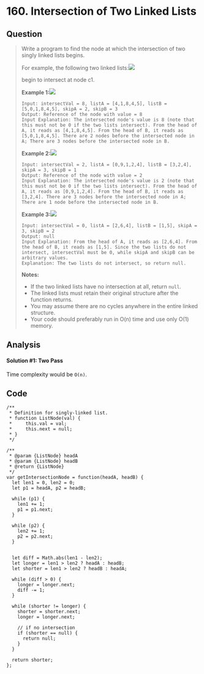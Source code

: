 # 160. Intersection of Two Linked Lists

## Question

> Write a program to find the node at which the intersection of two singly linked lists begins.
>
> For example, the following two linked lists:[![](https://assets.leetcode.com/uploads/2018/12/13/160_statement.png)](https://assets.leetcode.com/uploads/2018/12/13/160_statement.png)
>
> begin to intersect at node c1.
>
> **Example 1:**[![](https://assets.leetcode.com/uploads/2018/12/13/160_example_1.png)](https://assets.leetcode.com/uploads/2018/12/13/160_example_1.png)
>
> ```text
> Input: intersectVal = 8, listA = [4,1,8,4,5], listB = [5,0,1,8,4,5], skipA = 2, skipB = 3
> Output: Reference of the node with value = 8
> Input Explanation: The intersected node's value is 8 (note that this must not be 0 if the two lists intersect). From the head of A, it reads as [4,1,8,4,5]. From the head of B, it reads as [5,0,1,8,4,5]. There are 2 nodes before the intersected node in A; There are 3 nodes before the intersected node in B.
> ```
>
> **Example 2:**[![](https://assets.leetcode.com/uploads/2018/12/13/160_example_2.png)](https://assets.leetcode.com/uploads/2018/12/13/160_example_2.png)
>
> ```text
> Input: intersectVal = 2, listA = [0,9,1,2,4], listB = [3,2,4], skipA = 3, skipB = 1
> Output: Reference of the node with value = 2
> Input Explanation: The intersected node's value is 2 (note that this must not be 0 if the two lists intersect). From the head of A, it reads as [0,9,1,2,4]. From the head of B, it reads as [3,2,4]. There are 3 nodes before the intersected node in A; There are 1 node before the intersected node in B.
> ```
>
> **Example 3:**[![](https://assets.leetcode.com/uploads/2018/12/13/160_example_3.png)](https://assets.leetcode.com/uploads/2018/12/13/160_example_3.png)
>
> ```text
> Input: intersectVal = 0, listA = [2,6,4], listB = [1,5], skipA = 3, skipB = 2
> Output: null
> Input Explanation: From the head of A, it reads as [2,6,4]. From the head of B, it reads as [1,5]. Since the two lists do not intersect, intersectVal must be 0, while skipA and skipB can be arbitrary values.
> Explanation: The two lists do not intersect, so return null.
> ```
>
> **Notes:**
>
> * If the two linked lists have no intersection at all, return `null`.
> * The linked lists must retain their original structure after the function returns.
> * You may assume there are no cycles anywhere in the entire linked structure.
> * Your code should preferably run in O\(n\) time and use only O\(1\) memory.

## Analysis

#### Solution \#1: Two Pass

Time complexity would be `O(n)`.

## Code

```text
/**
 * Definition for singly-linked list.
 * function ListNode(val) {
 *     this.val = val;
 *     this.next = null;
 * }
 */

/**
 * @param {ListNode} headA
 * @param {ListNode} headB
 * @return {ListNode}
 */
var getIntersectionNode = function(headA, headB) {
  let len1 = 0, len2 = 0;
  let p1 = headA, p2 = headB;
  
  while (p1) {
    len1 += 1;
    p1 = p1.next;
  }
  
  while (p2) {
    len2 += 1;
    p2 = p2.next;
  }
  
  
  let diff = Math.abs(len1 - len2);
  let longer = len1 > len2 ? headA : headB;
  let shorter = len1 > len2 ? headB : headA;
  
  while (diff > 0) {
    longer = longer.next;
    diff -= 1;
  }
  
  while (shorter != longer) {
    shorter = shorter.next;
    longer = longer.next;
    
    // if no intersection
    if (shorter == null) {
      return null;
    }
  }
  
  return shorter;
};
```

